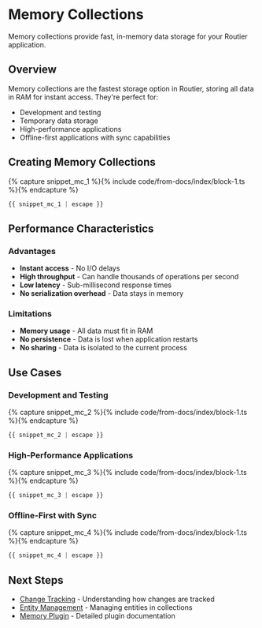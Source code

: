 # Memory Collections

Memory collections provide fast, in-memory data storage for your Routier application.

## Overview

Memory collections are the fastest storage option in Routier, storing all data in RAM for instant access. They're perfect for:

- Development and testing
- Temporary data storage
- High-performance applications
- Offline-first applications with sync capabilities

## Creating Memory Collections



{% capture snippet_mc_1 %}{% include code/from-docs/index/block-1.ts %}{% endcapture %}

```ts
{{ snippet_mc_1 | escape }}
```


## Performance Characteristics

### Advantages

- **Instant access** - No I/O delays
- **High throughput** - Can handle thousands of operations per second
- **Low latency** - Sub-millisecond response times
- **No serialization overhead** - Data stays in memory

### Limitations

- **Memory usage** - All data must fit in RAM
- **No persistence** - Data is lost when application restarts
- **No sharing** - Data is isolated to the current process

## Use Cases

### Development and Testing



{% capture snippet_mc_2 %}{% include code/from-docs/index/block-1.ts %}{% endcapture %}

```ts
{{ snippet_mc_2 | escape }}
```


### High-Performance Applications



{% capture snippet_mc_3 %}{% include code/from-docs/index/block-1.ts %}{% endcapture %}

```ts
{{ snippet_mc_3 | escape }}
```


### Offline-First with Sync



{% capture snippet_mc_4 %}{% include code/from-docs/index/block-1.ts %}{% endcapture %}

```ts
{{ snippet_mc_4 | escape }}
```


## Next Steps

- [Change Tracking](change-tracking.md) - Understanding how changes are tracked
- [Entity Management](entity-management.md) - Managing entities in collections
- [Memory Plugin](../plugins/built-in-plugins/memory/README.md) - Detailed plugin documentation
